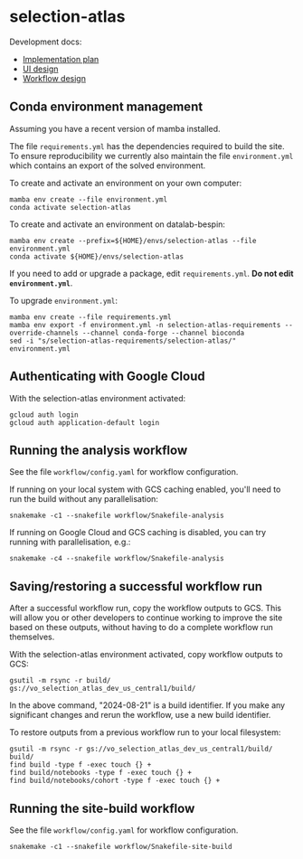 # selection-atlas

Development docs:

-   [Implementation plan](https://docs.google.com/document/d/1VvVZqIQWP8a2zH_CqTgKOp7_KotiJX8bcQ-RWfxiEj8/edit?usp=sharing)
-   [UI design](https://www.figma.com/file/k8lS8xUvYmPopMv1MpyYO0/Selection-atlas?node-id=3487%3A6008&t=bUqtIieBnHcFTzk3-1)
-   [Workflow design](https://miro.com/app/board/uXjVPlYc-lM=/?share_link_id=382195427430)

## Conda environment management

Assuming you have a recent version of mamba installed.

The file `requirements.yml` has the dependencies required to build the site. To ensure reproducibility we currently also maintain the file `environment.yml` which contains an export of the solved environment.

To create and activate an environment on your own computer:

```
mamba env create --file environment.yml
conda activate selection-atlas
```

To create and activate an environment on datalab-bespin:

```
mamba env create --prefix=${HOME}/envs/selection-atlas --file environment.yml
conda activate ${HOME}/envs/selection-atlas
```

If you need to add or upgrade a package, edit `requirements.yml`. **Do not edit `environment.yml`**.

To upgrade `environment.yml`:

```
mamba env create --file requirements.yml
mamba env export -f environment.yml -n selection-atlas-requirements --override-channels --channel conda-forge --channel bioconda
sed -i "s/selection-atlas-requirements/selection-atlas/" environment.yml
```

## Authenticating with Google Cloud

With the selection-atlas environment activated:

```
gcloud auth login
gcloud auth application-default login
```


## Running the analysis workflow

See the file `workflow/config.yaml` for workflow configuration.

If running on your local system with GCS caching enabled, you'll need to run the build without any parallelisation:

```
snakemake -c1 --snakefile workflow/Snakefile-analysis
```

If running on Google Cloud and GCS caching is disabled, you can try running with parallelisation, e.g.:

```
snakemake -c4 --snakefile workflow/Snakefile-analysis
```


## Saving/restoring a successful workflow run

After a successful workflow run, copy the workflow outputs to GCS. This will allow you or other developers to continue working to improve the site based on these outputs, without having to do a complete workflow run themselves. 

With the selection-atlas environment activated, copy workflow outputs to GCS:

```
gsutil -m rsync -r build/ gs://vo_selection_atlas_dev_us_central1/build/
```

In the above command, "2024-08-21" is a build identifier. If you make any significant changes and rerun the workflow, use a new build identifier.

To restore outputs from a previous workflow run to your local filesystem:

```
gsutil -m rsync -r gs://vo_selection_atlas_dev_us_central1/build/ build/
find build -type f -exec touch {} +
find build/notebooks -type f -exec touch {} +
find build/notebooks/cohort -type f -exec touch {} +

```

## Running the site-build workflow

See the file `workflow/config.yaml` for workflow configuration.

```
snakemake -c1 --snakefile workflow/Snakefile-site-build
```